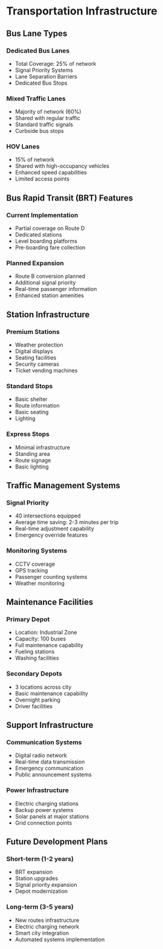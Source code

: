 # Transportation Infrastructure

## Bus Lane Types

### Dedicated Bus Lanes

- Total Coverage: 25% of network
- Signal Priority Systems
- Lane Separation Barriers
- Dedicated Bus Stops

### Mixed Traffic Lanes

- Majority of network (60%)
- Shared with regular traffic
- Standard traffic signals
- Curbside bus stops

### HOV Lanes

- 15% of network
- Shared with high-occupancy vehicles
- Enhanced speed capabilities
- Limited access points

## Bus Rapid Transit (BRT) Features

### Current Implementation

- Partial coverage on Route D
- Dedicated stations
- Level boarding platforms
- Pre-boarding fare collection

### Planned Expansion

- Route B conversion planned
- Additional signal priority
- Real-time passenger information
- Enhanced station amenities

## Station Infrastructure

### Premium Stations

- Weather protection
- Digital displays
- Seating facilities
- Security cameras
- Ticket vending machines

### Standard Stops

- Basic shelter
- Route information
- Basic seating
- Lighting

### Express Stops

- Minimal infrastructure
- Standing area
- Route signage
- Basic lighting

## Traffic Management Systems

### Signal Priority

- 40 intersections equipped
- Average time saving: 2-3 minutes per trip
- Real-time adjustment capability
- Emergency override features

### Monitoring Systems

- CCTV coverage
- GPS tracking
- Passenger counting systems
- Weather monitoring

## Maintenance Facilities

### Primary Depot

- Location: Industrial Zone
- Capacity: 100 buses
- Full maintenance capability
- Fueling stations
- Washing facilities

### Secondary Depots

- 3 locations across city
- Basic maintenance capability
- Overnight parking
- Driver facilities

## Support Infrastructure

### Communication Systems

- Digital radio network
- Real-time data transmission
- Emergency communication
- Public announcement systems

### Power Infrastructure

- Electric charging stations
- Backup power systems
- Solar panels at major stations
- Grid connection points

## Future Development Plans

### Short-term (1-2 years)

- BRT expansion
- Station upgrades
- Signal priority expansion
- Depot modernization

### Long-term (3-5 years)

- New routes infrastructure
- Electric charging network
- Smart city integration
- Automated systems implementation
